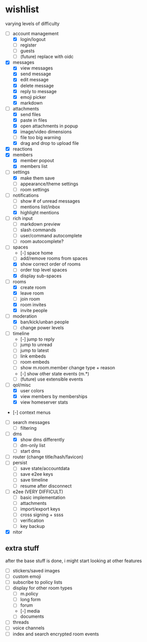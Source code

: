 # wishlist

varying levels of difficulty

- [ ] account management
  - [x] login/logout
  - [ ] register
  - [ ] guests
  - [ ] (future) replace with oidc
- [x] messages
  - [x] view messages
  - [x] send message
  - [x] edit message
  - [x] delete message
  - [x] reply to message
  - [x] emoji picker
  - [x] markdown
- [ ] attachments
  - [x] send files
  - [x] paste in files
  - [x] open attachments in popup
  - [x] image/video dimensions
  - [ ] file too big warning
  - [x] drag and drop to upload file
- [x] reactions
- [x] members
  - [x] member popout
  - [x] members list
- [ ] settings
  - [x] make them save
  - [ ] appearance/theme settings
  - [ ] room settings
- [ ] notifications
  - [ ] show # of unread messages
  - [ ] mentions list/inbox
  - [x] highlight mentions
- [ ] rich input
  - [ ] markdown preview
  - [ ] slash commands
  - [ ] user/command autocomplete
  - [ ] room autocomplete?
- [ ] spaces
  - [-] space home
  - [ ] add/remove rooms from spaces
  - [x] show correct order of rooms
  - [ ] order top level spaces
  - [x] display sub-spaces
- [ ] rooms
  - [x] create room
  - [x] leave room
  - [ ] join room
  - [x] room invites
  - [x] invite people
- [ ] moderation
  - [x] ban/kick/unban people
  - [ ] change power levels
- [ ] timeline
  - [-] jump to reply
  - [ ] jump to unread
  - [ ] jump to latest
  - [ ] link embeds
  - [ ] room embeds
  - [ ] show m.room.member change type + reason
  - [-] show other state events (m.*)
  - [ ] (future) use extensible events
- [ ] qol/misc
  - [x] user colors
  - [x] view members by memberships
  - [x] view homeserver stats
- [-] context menus
- [ ] search messages
  - [ ] filtering
- [ ] dms
  - [x] show dms differently
  - [ ] dm-only list
  - [ ] start dms
- [ ] router (change title/hash/favicon)
- [ ] persist
  - [ ] save state/accountdata
  - [ ] save e2ee keys
  - [ ] save timeline
  - [ ] resume after disconnect
- [ ] e2ee (VERY DIFFICULT)
  - [ ] basic implementation
  - [ ] attachments
  - [ ] import/export keys
  - [ ] cross signing + ssss
  - [ ] verification
  - [ ] key backup
- [x] nitor

## extra stuff

after the base stuff is done, i might start looking at other features

- [ ] stickers/saved images
- [ ] custom emoji
- [ ] subscribe to policy lists
- [ ] display for other room types
  - [ ] m.policy
  - [ ] long form
  - [ ] forum
  - [-] media
  - [ ] documents  
- [ ] threads
- [ ] voice channels
- [ ] index and search encrypted room events
